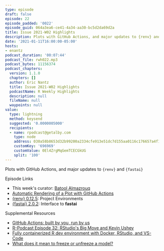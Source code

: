 ```yaml
---
type: episode
draft: false
episode: 22
episode_padded: '0022'
episode_guid: 064a3ea6-ce41-4a34-aa30-bc5d2da69d2a
title: Issue 2021-W02 Highlights
description: Plots with GitHub Actions, and major updates to {renv} and {fastai}
date: '2021-01-11T16:00:00-05:00'
hosts:
- enantz
podcast_duration: '00:07:44'
podcast_file: rwh022.mp3
podcast_bytes: 11156374
podcast_chapters:
  version: 1.1.0
  chapters: []
  author: Eric Nantz
  title: Issue 2021-W02 Highlights
  podcastName: R Weekly Highlights
  description: null
  fileName: null
  waypoints: null
value:
  type: lightning
  method: keysend
  suggested: '0.0000005000'
  recipients:
  - name: rpodcast@getalby.com
    type: node
    address: 030a58b8653d32b99200a2334cfe913e51dc7d155aa0116c176657a4f1722677a3
    customKey: '696969'
    customValue: 0El4ZrgMqGemTCECGkUG
    split: '100'
---
```

Plots with GitHub Actions, and major updates to `{renv}` and `{fastai}`

Episode Links

-   This week's curator:
    <a href="https://twitter.com/batool664" rel="nofollow">Batool
    Almazrouq</a>
-   <a
    href="https://amitlevinson.com/blog/automated-plot-with-github-actions"
    rel="nofollow">Automatic Rendering of a Plot with GitHub Actions</a>
-   <a href="https://cran.r-project.org/package=renv" rel="nofollow">{renv}
    0.12.5</a>: Project Environments
-   <a href="https://cran.r-project.org/package=fastai"
    rel="nofollow">{fastai} 2.0.2</a>: Interface to **fastai**

Supplemental Resources

-   <a href="https://github.blog/2018-10-17-action-demos"
    rel="nofollow">GitHub Actions: built by you, run by us</a>
-   <a href="https://r-podcast.org/32" rel="nofollow">R-Podcast Episode 32:
    RStudio's Big Move and Kevin Ushey</a>
-   <a href="https://youtu.be/4wRiPG9LM3o?t=389" rel="nofollow">Fully
    containerized R dev environment with Docker, RStudio, and VS-Code</a>
-   <a
    href="https://stats.stackexchange.com/questions/393168/what-does-it-mean-to-freeze-or-unfreeze-a-model"
    rel="nofollow">What does it mean to freeze or unfreeze a model?</a>
